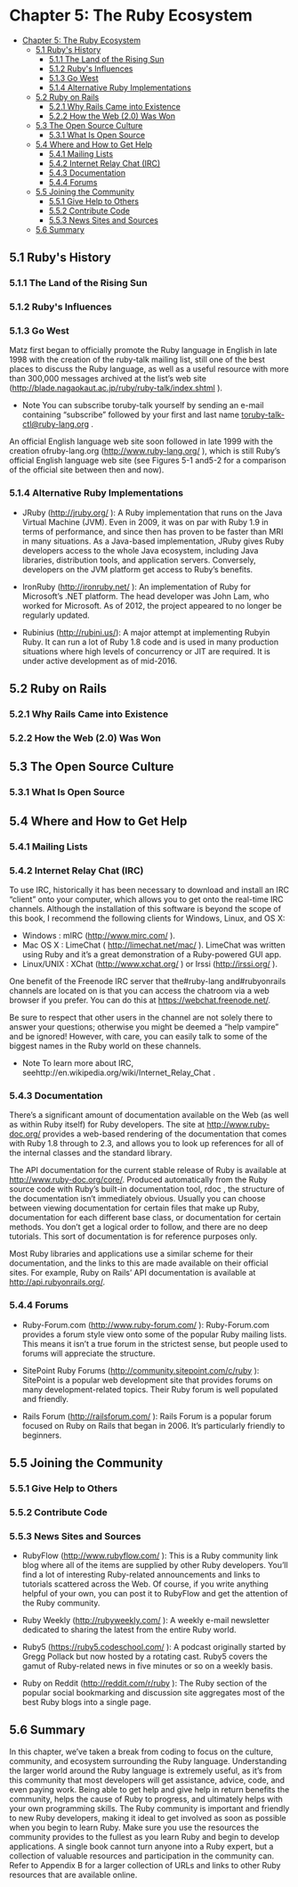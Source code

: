 
# Chapter 5: The Ruby Ecosystem
<!-- toc orderedList:0 depthFrom:1 depthTo:6 -->

* [Chapter 5: The Ruby Ecosystem](#chapter-5-the-ruby-ecosystem)
  * [5.1 Ruby's History](#51-rubys-history)
    * [5.1.1 The Land of the Rising Sun](#511-the-land-of-the-rising-sun)
    * [5.1.2 Ruby's Influences](#512-rubys-influences)
    * [5.1.3 Go West](#513-go-west)
    * [5.1.4 Alternative Ruby Implementations](#514-alternative-ruby-implementations)
  * [5.2 Ruby on Rails](#52-ruby-on-rails)
    * [5.2.1 Why Rails Came into Existence](#521-why-rails-came-into-existence)
    * [5.2.2 How the Web (2.0) Was Won](#522-how-the-web-20-was-won)
  * [5.3 The Open Source Culture](#53-the-open-source-culture)
    * [5.3.1 What Is Open Source](#531-what-is-open-source)
  * [5.4 Where and How to Get Help](#54-where-and-how-to-get-help)
    * [5.4.1 Mailing Lists](#541-mailing-lists)
    * [5.4.2 Internet Relay Chat (IRC)](#542-internet-relay-chat-irc)
    * [5.4.3 Documentation](#543-documentation)
    * [5.4.4 Forums](#544-forums)
  * [5.5 Joining the Community](#55-joining-the-community)
    * [5.5.1 Give Help to Others](#551-give-help-to-others)
    * [5.5.2 Contribute Code](#552-contribute-code)
    * [5.5.3 News Sites and Sources](#553-news-sites-and-sources)
  * [5.6 Summary](#56-summary)

<!-- tocstop -->


## 5.1 Ruby's History

### 5.1.1 The Land of the Rising Sun

### 5.1.2 Ruby's Influences

### 5.1.3 Go West

Matz first began to officially promote the Ruby language in English in late 1998 with the creation of the ruby-talk mailing list, still one of the best places to discuss the Ruby language, as well as a useful resource with more than 300,000 messages archived at the list’s web site (http://blade.nagaokaut.ac.jp/ruby/ruby-talk/index.shtml ).

* Note You can subscribe toruby-talk yourself by sending an e-mail containing “subscribe” followed by your first and last name toruby-talk-ctl@ruby-lang.org .

An official English language web site soon followed in late 1999 with the creation ofruby-lang.org (http://www.ruby-lang.org/ ), which is still Ruby’s official English language web site (see Figures 5-1 and5-2 for a comparison of the official site between then and now).


### 5.1.4 Alternative Ruby Implementations

* JRuby (http://jruby.org/ ): A Ruby implementation that runs on the Java Virtual Machine (JVM).
Even in 2009, it was on par with Ruby 1.9 in terms of performance, and since then has proven to be faster than MRI in many situations.
As a Java-based implementation, JRuby gives Ruby developers access to the whole Java ecosystem, including Java libraries, distribution tools, and application servers.
Conversely, developers on the JVM platform get access to Ruby’s benefits.


* IronRuby (http://ironruby.net/ ): An implementation of Ruby for Microsoft’s .NET platform.
The head developer was John Lam, who worked for Microsoft.
As of 2012, the project appeared to no longer be regularly updated.


* Rubinius (http://rubini.us/):  A major attempt at implementing Rubyin Ruby.
It can run a lot of Ruby 1.8 code and is used in many production situations where high levels of concurrency or JIT are required.
It is under active development as of mid-2016.


## 5.2 Ruby on Rails

### 5.2.1 Why Rails Came into Existence

### 5.2.2 How the Web (2.0) Was Won

## 5.3 The Open Source Culture

### 5.3.1 What Is Open Source

## 5.4 Where and How to Get Help

### 5.4.1 Mailing Lists

### 5.4.2 Internet Relay Chat (IRC)

To use IRC, historically it has been necessary to download and install an IRC “client” onto your computer, which allows you to get onto the real-time IRC channels.
Although the installation of this software is beyond the scope of this book, I recommend the following clients for Windows, Linux, and OS X:
* Windows : mIRC (http://www.mirc.com/ ).
* Mac OS X : LimeChat ( http://limechat.net/mac/ ).
LimeChat was written using Ruby and it’s a great demonstration of a Ruby-powered GUI app.
* Linux/UNIX : XChat (http://www.xchat.org/ ) or Irssi (http://irssi.org/ ).

One benefit of the Freenode IRC server that the#ruby-lang and#rubyonrails channels are located on is that you can access the chatroom via a web browser if you prefer.
You can do this at https://webchat.freenode.net/.

Be sure to respect that other users in the channel are not solely there to answer your questions; otherwise you might be deemed a “help vampire” and be ignored!
However, with care, you can easily talk to some of the biggest names in the Ruby world on these channels.

* Note To learn more about IRC, seehttp://en.wikipedia.org/wiki/Internet_Relay_Chat .


### 5.4.3 Documentation

There’s a significant amount of documentation available on the Web (as well as within Ruby itself) for Ruby developers.
The site at http://www.ruby-doc.org/ provides a web-based rendering of the documentation that comes with Ruby 1.8 through to 2.3, and allows you to look up references for all of the internal classes and the standard library.

The API documentation for the current stable release of Ruby is available at http://www.ruby-doc.org/core/.
Produced automatically from the Ruby source code with Ruby’s built-in documentation tool, rdoc , the structure of the documentation isn’t immediately obvious.
Usually you can choose between viewing documentation for certain files that make up Ruby, documentation for each different base class, or documentation for certain methods.
You don’t get a logical order to follow, and there are no deep tutorials.
This sort of documentation is for reference purposes only.

Most Ruby libraries and applications use a similar scheme for their documentation, and the links to this are made available on their official sites.
For example, Ruby on Rails’ API documentation is available at http://api.rubyonrails.org/.


### 5.4.4 Forums

* Ruby-Forum.com (http://www.ruby-forum.com/ ): Ruby-Forum.com provides a forum style view onto some of the popular Ruby mailing lists.
This means it isn’t a true forum in the strictest sense, but people used to forums will appreciate the structure.

* SitePoint Ruby Forums (http://community.sitepoint.com/c/ruby ): SitePoint is a popular web development site that provides forums on many development-related topics.
Their Ruby forum is well populated and friendly.

* Rails Forum (http://railsforum.com/ ): Rails Forum is a popular forum focused on Ruby on Rails that began in 2006.
It’s particularly friendly to beginners.


## 5.5 Joining the Community

### 5.5.1 Give Help to Others

### 5.5.2 Contribute Code

### 5.5.3 News Sites and Sources

* RubyFlow (http://www.rubyflow.com/ ): This is a Ruby community link blog where all of the items are supplied by other Ruby developers.
You’ll find a lot of interesting Ruby-related announcements and links to tutorials scattered across the Web.
Of course, if you write anything helpful of your own, you can post it to RubyFlow and get the attention of the Ruby community.

* Ruby Weekly (http://rubyweekly.com/ ): A weekly e-mail newsletter dedicated to sharing the latest from the entire Ruby world.

* Ruby5 (https://ruby5.codeschool.com/ ): A podcast originally started by Gregg Pollack but now hosted by a rotating cast.
Ruby5 covers the gamut of Ruby-related news in five minutes or so on a weekly basis.

* Ruby on Reddit (http://reddit.com/r/ruby ): The Ruby section of the popular social bookmarking and discussion site aggregates most of the best Ruby blogs into a single page.


## 5.6 Summary

In this chapter, we’ve taken a break from coding to focus on the culture, community, and ecosystem surrounding the Ruby language.
Understanding the larger world around the Ruby language is extremely useful, as it’s from this community that most developers will get assistance, advice, code, and even paying work.
Being able to get help and give help in return benefits the community, helps the cause of Ruby to progress, and ultimately helps with your own programming skills.
The Ruby community is important and friendly to new Ruby developers, making it ideal to get involved as soon as possible when you begin to learn Ruby.
Make sure you use the resources the community provides to the fullest as you learn Ruby and begin to develop applications.
A single book cannot turn anyone into a Ruby expert, but a collection of valuable resources and participation in the community can.
Refer to Appendix B for a larger collection of URLs and links to other Ruby resources that are available online.


```python

```
